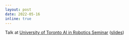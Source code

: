 ```yaml
---
layout: post
date: 2022-05-16
inline: true
---
```


Talk at [University of Toronto AI in Robotics Seminar](https://robotics.cs.toronto.edu/toronto-air/) ([slides](https://www.dropbox.com/s/x6vavv3j75pn2ip/Certifiable_Perception_Toronto_AIR_2022.pdf?dl=0))
